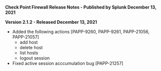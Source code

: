 **Check Point Firewall Release Notes - Published by Splunk December 13, 2021**


**Version 2.1.2 - Released December 13, 2021**

* Added the following actions [PAPP-9260, PAPP-9261, PAPP-21056, PAPP-21057]
  * add host
  * delete host
  * list hosts
  * logout session
* Fixed active session acccumulation bug [PAPP-21257]